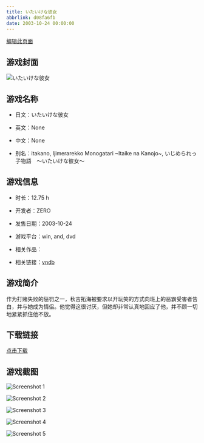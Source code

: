 ```yaml
---
title: いたいけな彼女
abbrlink: d08fa6fb
date: 2003-10-24 00:00:00
---
```

[编辑此页面](https://github.com/ACG-3/ADV3-source/blob/main/source/_posts/%E3%81%84%E3%81%9F%E3%81%84%E3%81%91%E3%81%AA%E5%BD%BC%E5%A5%B3.md)

## 游戏封面

![いたいけな彼女](https://pan.timero.xyz/d/onedrive/img_lib_001/%E3%81%84%E3%81%9F%E3%81%84%E3%81%91%E3%81%AA%E5%BD%BC%E5%A5%B3_cover.avif)


## 游戏名称

- 日文：いたいけな彼女
- 英文：None
- 中文：None

- 别名：itakano, Ijimerarekko Monogatari ~Itaike na Kanojo~, いじめられっ子物語　～いたいけな彼女～


## 游戏信息

- 时长：12.75 h
- 开发者：ZERO
- 发售日期：2003-10-24
- 游戏平台：win, and, dvd
- 相关作品：

- 相关链接：[vndb](https://vndb.org/v1417)


## 游戏简介

作为打赌失败的惩罚之一，秋吉拓海被要求以开玩笑的方式向班上的恶霸受害者告白，并与她成为情侣。他觉得这很讨厌，但她却非常认真地回应了他，并不顾一切地紧紧抓住他不放。


## 下载链接

[点击下载](https://pan.timero.xyz/onedrive/adv_lib_001/%E3%81%84%E3%81%9F%E3%81%84%E3%81%91%E3%81%AA%E5%BD%BC%E5%A5%B3)


## 游戏截图


![Screenshot 1](https://pan.timero.xyz/d/onedrive/img_lib_001/%E3%81%84%E3%81%9F%E3%81%84%E3%81%91%E3%81%AA%E5%BD%BC%E5%A5%B3_Screenshot_1.avif)

![Screenshot 2](https://pan.timero.xyz/d/onedrive/img_lib_001/%E3%81%84%E3%81%9F%E3%81%84%E3%81%91%E3%81%AA%E5%BD%BC%E5%A5%B3_Screenshot_2.avif)

![Screenshot 3](https://pan.timero.xyz/d/onedrive/img_lib_001/%E3%81%84%E3%81%9F%E3%81%84%E3%81%91%E3%81%AA%E5%BD%BC%E5%A5%B3_Screenshot_3.avif)

![Screenshot 4](https://pan.timero.xyz/d/onedrive/img_lib_001/%E3%81%84%E3%81%9F%E3%81%84%E3%81%91%E3%81%AA%E5%BD%BC%E5%A5%B3_Screenshot_4.avif)

![Screenshot 5](https://pan.timero.xyz/d/onedrive/img_lib_001/%E3%81%84%E3%81%9F%E3%81%84%E3%81%91%E3%81%AA%E5%BD%BC%E5%A5%B3_Screenshot_5.avif)

